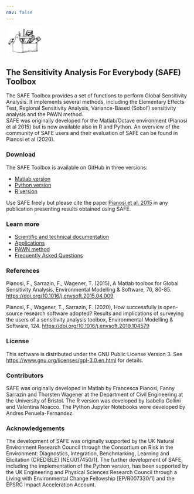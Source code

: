 ```yaml
---
nav: false
---
```


[<img src="drawing2.png" alt="SAFE logo" style="width:20%;" >](./index.md/)

## The Sensitivity Analysis For Everybody (SAFE) Toolbox ##

The SAFE Toolbox provides a set of functions to perform Global Sensitivity Analysis. 
It implements several methods, including the Elementary Effects Test, Regional Sensitivity Analysis,
Variance-Based (Sobol’) sensitivity analysis and the PAWN method. <br>
SAFE was originally developed for the Matlab/Octave environment (Pianosi et al 2015) 
but is now available also in R and Python. An overview of the community of SAFE users 
and their evaluation of SAFE can be found in Pianosi et al (2020).

### Download ###

The SAFE Toolbox is available on GitHub in three versions:
* [Matlab version](https://github.com/SAFEtoolbox/SAFEtoolbox/tree/master/SAFE-matlab/)
* [Python version](https://github.com/SAFEtoolbox/SAFEtoolbox/tree/master/SAFE-python/)
* [R version](https://github.com/SAFEtoolbox/SAFEtoolbox/tree/master/SAFE-R/)

Use SAFE freely but please cite the paper [Pianosi et al. 2015](/index#references) in any publication
presenting results obtained using SAFE.

### Learn more ###

* [Scientific and technical documentation](./Documentation.md/)
* [Applications](./Applications.md/)
* [PAWN method](./Pawn.md/)
* [Frequently Asked Questions](./Faqs.md/)

<!--
### Install iRONS locally ###
To install iRONS on your computer: [Install iRONS](./Install.md/)
-->

### References ###
Pianosi, F., Sarrazin, F., Wagener, T. (2015), A Matlab toolbox for Global Sensitivity Analysis, Environmental Modelling 
& Software, 70, 80-85. https://doi.org/10.1016/j.envsoft.2015.04.009

Pianosi, F., Wagener, T., Sarrazin, F. (2020), How successfully is open-source research software adopted? Results and implications of surveying the users of a sensitivity analysis toolbox, Environmental Modelling & Software, 124. https://doi.org/10.1016/j.envsoft.2019.104579

### License
This software is distributed under the GNU Public License Version 3. 
See https://www.gnu.org/licenses/gpl-3.0.en.html for details.

### Contributors ###

SAFE was originally developed in Matlab by Francesca Pianosi, Fanny Sarrazin and Thorsten Wagener 
at the Department of Civil Engineering at the University of Bristol. The R version was developed
by Isabella Gollini and Valentina Noacco. The Python Jupyter Notebooks were developed by
Andres Penuela-Fernandez.

### Acknowledgements ###

The development of SAFE was originally supported by the UK Natural Environment Research Council 
through the Consortium on Risk in the Environment: Diagnostics, Integration, Benchmarking, Learning 
and Elicitation (CREDIBLE) [NE/J017450/1].
The further development of SAFE, including the implementation of the Python version, 
has been supported by the UK Engineering and Physical Sciences Research Council through 
a Living with Environmental Change Fellowship [EP/R007330/1] and the EPSRC Impact Acceleration Account.

<!--&nbsp;
<div class="row">
  <img src="logo-full-colour.png" alt="Uni logo" style="width:20%;" hspace="20"> <img src="EPSRC_logo.png" alt="EPSRC logo" style="width:25%;" hspace="00">
<div >
-->
